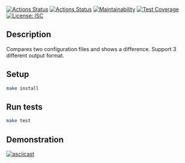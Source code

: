 [![Actions Status](https://github.com/forever-yes/frontend-project-46/workflows/hexlet-check/badge.svg)](https://github.com/forever-yes/frontend-project-46/actions)
[![Actions Status](https://github.com/forever-yes/frontend-project-46/workflows/tests/badge.svg)](https://github.com/forever-yes/frontend-project-46/actions)
[![Maintainability](https://api.codeclimate.com/v1/badges/ab20f1c722345b10a655/maintainability)](https://codeclimate.com/github/forever-yes/frontend-project-46/maintainability)
[![Test Coverage](https://api.codeclimate.com/v1/badges/ab20f1c722345b10a655/test_coverage)](https://codeclimate.com/github/forever-yes/frontend-project-46/test_coverage)
[![License: ISC](https://img.shields.io/badge/License-ISC-blue.svg)](https://opensource.org/licenses/ISC)


## Description
Compares two configuration files and shows a difference.
Support 3 different output format.

## Setup
```sh
make install
```

## Run tests
```sh
make test
```

## Demonstration

[![asciicast](https://asciinema.org/a/HrIzcq4eL2kCXFzdYZlAZziwc.svg)](https://asciinema.org/a/HrIzcq4eL2kCXFzdYZlAZziwc)
